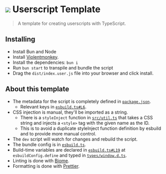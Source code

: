 <h1><img src="https://www.google.com/s2/favicons?sz=64&domain=google.com" /> Userscript Template</h1>

> A template for creating userscripts with TypeScript.

## Installing

- Install Bun and Node
- Install [Violentmonkey](https://violentmonkey.github.io/get-it).
- Install the dependencies: `bun i`
- Run `bun start` to transpile and bundle the script
- Drag the `dist/index.user.js` file into your browser and click install.

## About this template

- The metadata for the script is completely defined in [`package.json`](package.json).
  - Relevant keys in [`esbuild.ts#L6`](esbuild.ts#L6).
- CSS injection is manual, they'll be imported as a string.
  - There is a `styleInject` function in [`src/util.ts`](src/util.ts) that takes a CSS string and injects a `<style>` tag with the given name as the ID.
  - This is to avoid a duplicate styleInject function definition by esbuild and to provide more manual control.
- The `dev` script will watch for changes and rebuild the script.
- The bundle config is in [`esbuild.ts`](esbuild.ts).
- Build-time variables are declared in [`esbuild.ts#L19`](esbuild.ts#L19) at `esbuildConfig.define` and typed in [`types/window.d.ts`](types/window.d.ts).
- Linting is done with [Biome](https://biomejs.dev).
- Formatting is done with [Prettier](https://prettier.io).
